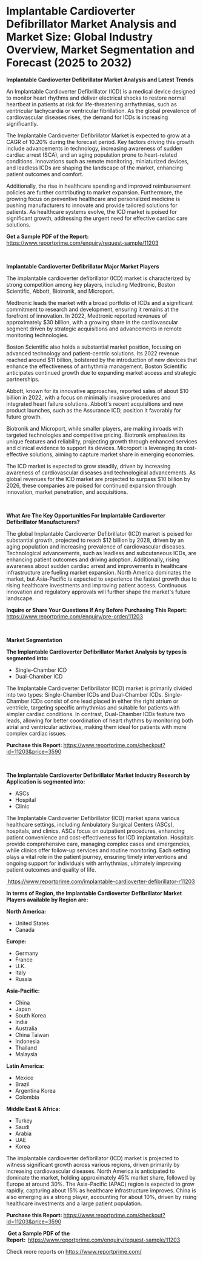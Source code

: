 <p><h1>Implantable Cardioverter Defibrillator Market Analysis and Market Size: Global Industry Overview, Market Segmentation and Forecast (2025 to 2032)</h1></p><p><strong>Implantable Cardioverter Defibrillator Market Analysis and Latest Trends</strong></p>
<p><p>An Implantable Cardioverter Defibrillator (ICD) is a medical device designed to monitor heart rhythms and deliver electrical shocks to restore normal heartbeat in patients at risk for life-threatening arrhythmias, such as ventricular tachycardia or ventricular fibrillation. As the global prevalence of cardiovascular diseases rises, the demand for ICDs is increasing significantly.</p><p>The Implantable Cardioverter Defibrillator Market is expected to grow at a CAGR of 10.20% during the forecast period. Key factors driving this growth include advancements in technology, increasing awareness of sudden cardiac arrest (SCA), and an aging population prone to heart-related conditions. Innovations such as remote monitoring, miniaturized devices, and leadless ICDs are shaping the landscape of the market, enhancing patient outcomes and comfort.</p><p>Additionally, the rise in healthcare spending and improved reimbursement policies are further contributing to market expansion. Furthermore, the growing focus on preventive healthcare and personalized medicine is pushing manufacturers to innovate and provide tailored solutions for patients. As healthcare systems evolve, the ICD market is poised for significant growth, addressing the urgent need for effective cardiac care solutions.</p></p>
<p><strong>Get a Sample PDF of the Report:&nbsp;</strong> <a href="https://www.reportprime.com/enquiry/request-sample/11203?utm_campaign=3505&utm_medium=2&utm_source=Github&utm_content=ia&utm_term=20032025&utm_id=implantable-cardioverter-defibrillator">https://www.reportprime.com/enquiry/request-sample/11203</a></p>
<p>&nbsp;</p>
<p><strong>Implantable Cardioverter Defibrillator Major Market Players</strong></p>
<p><p>The implantable cardioverter defibrillator (ICD) market is characterized by strong competition among key players, including Medtronic, Boston Scientific, Abbott, Biotronik, and Microport. </p><p>Medtronic leads the market with a broad portfolio of ICDs and a significant commitment to research and development, ensuring it remains at the forefront of innovation. In 2022, Medtronic reported revenues of approximately $30 billion, with a growing share in the cardiovascular segment driven by strategic acquisitions and advancements in remote monitoring technologies.</p><p>Boston Scientific also holds a substantial market position, focusing on advanced technology and patient-centric solutions. Its 2022 revenue reached around $11 billion, bolstered by the introduction of new devices that enhance the effectiveness of arrhythmia management. Boston Scientific anticipates continued growth due to expanding market access and strategic partnerships.</p><p>Abbott, known for its innovative approaches, reported sales of about $10 billion in 2022, with a focus on minimally invasive procedures and integrated heart failure solutions. Abbott's recent acquisitions and new product launches, such as the Assurance ICD, position it favorably for future growth.</p><p>Biotronik and Microport, while smaller players, are making inroads with targeted technologies and competitive pricing. Biotronik emphasizes its unique features and reliability, projecting growth through enhanced services and clinical evidence to support its devices. Microport is leveraging its cost-effective solutions, aiming to capture market share in emerging economies.</p><p>The ICD market is expected to grow steadily, driven by increasing awareness of cardiovascular diseases and technological advancements. As global revenues for the ICD market are projected to surpass $10 billion by 2026, these companies are poised for continued expansion through innovation, market penetration, and acquisitions.</p></p>
<p>&nbsp;</p>
<p><strong>What Are The Key Opportunities For Implantable Cardioverter Defibrillator Manufacturers?</strong></p>
<p><p>The global Implantable Cardioverter Defibrillator (ICD) market is poised for substantial growth, projected to reach $12 billion by 2028, driven by an aging population and increasing prevalence of cardiovascular diseases. Technological advancements, such as leadless and subcutaneous ICDs, are enhancing patient outcomes and driving adoption. Additionally, rising awareness about sudden cardiac arrest and improvements in healthcare infrastructure are fueling market expansion. North America dominates the market, but Asia-Pacific is expected to experience the fastest growth due to rising healthcare investments and improving patient access. Continuous innovation and regulatory approvals will further shape the market's future landscape.</p></p>
<p><strong>Inquire or Share Your Questions If Any Before Purchasing This Report:</strong> <a href="https://www.reportprime.com/enquiry/pre-order/11203?utm_campaign=3505&utm_medium=2&utm_source=Github&utm_content=ia&utm_term=20032025&utm_id=implantable-cardioverter-defibrillator">https://www.reportprime.com/enquiry/pre-order/11203</a></p>
<p>&nbsp;</p>
<p><strong>Market Segmentation</strong></p>
<p><strong>The Implantable Cardioverter Defibrillator Market Analysis by types is segmented into:</strong></p>
<p><ul><li>Single-Chamber ICD</li><li>Dual-Chamber ICD</li></ul></p>
<p><p>The Implantable Cardioverter Defibrillator (ICD) market is primarily divided into two types: Single-Chamber ICDs and Dual-Chamber ICDs. Single-Chamber ICDs consist of one lead placed in either the right atrium or ventricle, targeting specific arrhythmias and suitable for patients with simpler cardiac conditions. In contrast, Dual-Chamber ICDs feature two leads, allowing for better coordination of heart rhythms by monitoring both atrial and ventricular activities, making them ideal for patients with more complex cardiac issues.</p></p>
<p><strong>Purchase this Report:&nbsp;</strong><a href="https://www.reportprime.com/checkout?id=11203&price=3590&utm_campaign=3505&utm_medium=2&utm_source=Github&utm_content=ia&utm_term=20032025&utm_id=implantable-cardioverter-defibrillator">https://www.reportprime.com/checkout?id=11203&price=3590</a></p>
<p>&nbsp;</p>
<p><strong>The Implantable Cardioverter Defibrillator Market Industry Research by Application is segmented into:</strong></p>
<p><ul><li>ASCs</li><li>Hospital</li><li>Clinic</li></ul></p>
<p><p>The Implantable Cardioverter Defibrillator (ICD) market spans various healthcare settings, including Ambulatory Surgical Centers (ASCs), hospitals, and clinics. ASCs focus on outpatient procedures, enhancing patient convenience and cost-effectiveness for ICD implantation. Hospitals provide comprehensive care, managing complex cases and emergencies, while clinics offer follow-up services and routine monitoring. Each setting plays a vital role in the patient journey, ensuring timely interventions and ongoing support for individuals with arrhythmias, ultimately improving patient outcomes and quality of life.</p></p>
<p><a href="https://www.reportprime.com/implantable-cardioverter-defibrillator-r11203?utm_campaign=3505&utm_medium=2&utm_source=Github&utm_content=ia&utm_term=20032025&utm_id=implantable-cardioverter-defibrillator">&nbsp;https://www.reportprime.com/implantable-cardioverter-defibrillator-r11203</a></p>
<p><strong>In terms of Region, the Implantable Cardioverter Defibrillator Market Players available by Region are:</strong></p>
<p>
    <p> <strong> North America: </strong>
        <ul>
            <li>United States</li>
            <li>Canada</li>
        </ul>
        </p> 
    <p> <strong> Europe: </strong>
        <ul>
            <li>Germany</li>
            <li>France</li>
            <li>U.K.</li>
            <li>Italy</li>
            <li>Russia</li>
        </ul>
        </p> 
    <p> <strong> Asia-Pacific: </strong>
        <ul>
            <li>China</li>
            <li>Japan</li>
            <li>South Korea</li>
            <li>India</li>
            <li>Australia</li>
            <li>China Taiwan</li>
            <li>Indonesia</li>
            <li>Thailand</li>
            <li>Malaysia</li>
        </ul>
        </p> 
    <p> <strong> Latin America: </strong>
        <ul>
            <li>Mexico</li>
            <li>Brazil</li>
            <li>Argentina Korea</li>
            <li>Colombia</li>
        </ul>
        </p> 
    <p> <strong> Middle East & Africa: </strong>
        <ul>
            <li>Turkey</li>
            <li>Saudi</li>
            <li>Arabia</li>
            <li>UAE</li>
            <li>Korea</li>
        </ul>
    </p>
    </p>
<p><p>The implantable cardioverter defibrillator (ICD) market is projected to witness significant growth across various regions, driven primarily by increasing cardiovascular diseases. North America is anticipated to dominate the market, holding approximately 45% market share, followed by Europe at around 30%. The Asia-Pacific (APAC) region is expected to grow rapidly, capturing about 15% as healthcare infrastructure improves. China is also emerging as a strong player, accounting for about 10%, driven by rising healthcare investments and a large patient population.</p></p>
<p><strong>Purchase this Report: </strong><a href="https://www.reportprime.com/checkout?id=11203&price=3590&utm_campaign=3505&utm_medium=2&utm_source=Github&utm_content=ia&utm_term=20032025&utm_id=implantable-cardioverter-defibrillator">https://www.reportprime.com/checkout?id=11203&price=3590</a></p>
<p>&nbsp;<strong>Get a Sample PDF of the Report:&nbsp;&nbsp;</strong><a href="https://www.reportprime.com/enquiry/request-sample/11203?utm_campaign=3505&utm_medium=2&utm_source=Github&utm_content=ia&utm_term=20032025&utm_id=implantable-cardioverter-defibrillator">https://www.reportprime.com/enquiry/request-sample/11203</a></p>
<p><strong></strong></p>
<p>Check more reports on <a href="https://www.reportprime.com/?utm_campaign=3505&utm_medium=2&utm_source=Github&utm_content=ia&utm_term=20032025&utm_id=implantable-cardioverter-defibrillator">https://www.reportprime.com/</a></p>